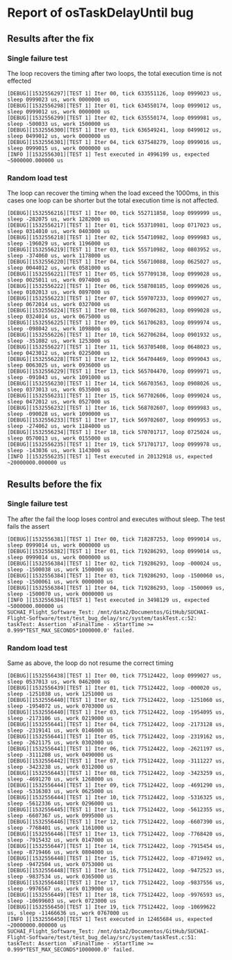 # Report of osTaskDelayUntil bug

## Results after the fix

### Single failure test

The loop recovers the timing after two loops, the total execution time is not effected

    [DEBUG][1532556297][TEST 1] Iter 00, tick 633551126, loop 0999023 us, sleep 0999023 us, work 0000000 us
    [DEBUG][1532556298][TEST 1] Iter 01, tick 634550174, loop 0999012 us, sleep 0999012 us, work 0000000 us
    [DEBUG][1532556299][TEST 1] Iter 02, tick 635550174, loop 0999981 us, sleep -500033 us, work 1500000 us
    [DEBUG][1532556300][TEST 1] Iter 03, tick 636549241, loop 0499012 us, sleep 0499012 us, work 0000000 us
    [DEBUG][1532556301][TEST 1] Iter 04, tick 637548279, loop 0999016 us, sleep 0999015 us, work 0000000 us
    [INFO ][1532556301][TEST 1] Test executed in 4996199 us, expected ~5000000.000000 us
    
### Random load test

The loop can recover the timing when the load exceed the 1000ms, in this cases one loop can be shorter but the total
execution time is not affected.

    [DEBUG][1532556216][TEST 1] Iter 00, tick 552711858, loop 0999999 us, sleep -282075 us, work 1282000 us
    [DEBUG][1532556217][TEST 1] Iter 01, tick 553710981, loop 0717023 us, sleep 0314010 us, work 0403000 us
    [DEBUG][1532556218][TEST 1] Iter 02, tick 554710982, loop 0999983 us, sleep -196029 us, work 1196000 us
    [DEBUG][1532556219][TEST 1] Iter 03, tick 555710982, loop 0803952 us, sleep -374060 us, work 1178000 us
    [DEBUG][1532556220][TEST 1] Iter 04, tick 556710088, loop 0625027 us, sleep 0044012 us, work 0581000 us
    [DEBUG][1532556221][TEST 1] Iter 05, tick 557709138, loop 0999028 us, sleep 0025011 us, work 0974000 us
    [DEBUG][1532556222][TEST 1] Iter 06, tick 558708185, loop 0999026 us, sleep 0102013 us, work 0897000 us
    [DEBUG][1532556223][TEST 1] Iter 07, tick 559707233, loop 0999027 us, sleep 0672014 us, work 0327000 us
    [DEBUG][1532556224][TEST 1] Iter 08, tick 560706283, loop 0999028 us, sleep 0324014 us, work 0675000 us
    [DEBUG][1532556225][TEST 1] Iter 09, tick 561706283, loop 0999974 us, sleep -098042 us, work 1098000 us
    [DEBUG][1532556226][TEST 1] Iter 10, tick 562706284, loop 0901932 us, sleep -351082 us, work 1253000 us
    [DEBUG][1532556227][TEST 1] Iter 11, tick 563705408, loop 0648023 us, sleep 0423012 us, work 0225000 us
    [DEBUG][1532556228][TEST 1] Iter 12, tick 564704469, loop 0999043 us, sleep 0063025 us, work 0936000 us
    [DEBUG][1532556229][TEST 1] Iter 13, tick 565704470, loop 0999971 us, sleep -091043 us, work 1091000 us
    [DEBUG][1532556230][TEST 1] Iter 14, tick 566703563, loop 0908026 us, sleep 0373013 us, work 0535000 us
    [DEBUG][1532556231][TEST 1] Iter 15, tick 567702606, loop 0999024 us, sleep 0472012 us, work 0527000 us
    [DEBUG][1532556232][TEST 1] Iter 16, tick 568702607, loop 0999983 us, sleep -090028 us, work 1090000 us
    [DEBUG][1532556233][TEST 1] Iter 17, tick 569702607, loop 0909953 us, sleep -274062 us, work 1184000 us
    [DEBUG][1532556234][TEST 1] Iter 18, tick 570701717, loop 0725024 us, sleep 0570013 us, work 0155000 us
    [DEBUG][1532556235][TEST 1] Iter 19, tick 571701717, loop 0999978 us, sleep -143036 us, work 1143000 us
    [INFO ][1532556235][TEST 1] Test executed in 20132918 us, expected ~20000000.000000 us


## Results before the fix

### Single failure test

The after the fail the loop loses control and executes without sleep. The test fails the assert

    [DEBUG][1532556381][TEST 1] Iter 00, tick 718287253, loop 0999014 us, sleep 0999014 us, work 0000000 us
    [DEBUG][1532556382][TEST 1] Iter 01, tick 719286293, loop 0999014 us, sleep 0999014 us, work 0000000 us
    [DEBUG][1532556384][TEST 1] Iter 02, tick 719286293, loop -000024 us, sleep -1500038 us, work 1500000 us
    [DEBUG][1532556384][TEST 1] Iter 03, tick 719286293, loop -1500060 us, sleep -1500061 us, work 0000000 us
    [DEBUG][1532556384][TEST 1] Iter 04, tick 719286293, loop -1500069 us, sleep -1500070 us, work 0000000 us
    [INFO ][1532556384][TEST 1] Test executed in 3498129 us, expected ~5000000.000000 us
    SUCHAI_Flight_Software_Test: /mnt/data2/Documentos/GitHub/SUCHAI-Flight-Software/test/test_bug_delay/src/system/taskTest.c:52: taskTest: Assertion `xFinalTime - xStartTime >= 0.999*TEST_MAX_SECONDS*1000000.0' failed.

### Random load test

Same as above, the loop do not resume the correct timing 

    [DEBUG][1532556438][TEST 1] Iter 00, tick 775124422, loop 0999027 us, sleep 0537013 us, work 0462000 us
    [DEBUG][1532556439][TEST 1] Iter 01, tick 775124422, loop -000020 us, sleep -1251038 us, work 1251000 us
    [DEBUG][1532556440][TEST 1] Iter 02, tick 775124422, loop -1251060 us, sleep -1954072 us, work 0703000 us
    [DEBUG][1532556440][TEST 1] Iter 03, tick 775124422, loop -1954095 us, sleep -2173106 us, work 0219000 us
    [DEBUG][1532556441][TEST 1] Iter 04, tick 775124422, loop -2173128 us, sleep -2319141 us, work 0146000 us
    [DEBUG][1532556441][TEST 1] Iter 05, tick 775124422, loop -2319162 us, sleep -2621175 us, work 0302000 us
    [DEBUG][1532556441][TEST 1] Iter 06, tick 775124422, loop -2621197 us, sleep -3111208 us, work 0490000 us
    [DEBUG][1532556442][TEST 1] Iter 07, tick 775124422, loop -3111227 us, sleep -3423238 us, work 0312000 us
    [DEBUG][1532556443][TEST 1] Iter 08, tick 775124422, loop -3423259 us, sleep -4691270 us, work 1268000 us
    [DEBUG][1532556444][TEST 1] Iter 09, tick 775124422, loop -4691290 us, sleep -5316303 us, work 0625000 us
    [DEBUG][1532556444][TEST 1] Iter 10, tick 775124422, loop -5316325 us, sleep -5612336 us, work 0296000 us
    [DEBUG][1532556445][TEST 1] Iter 11, tick 775124422, loop -5612355 us, sleep -6607367 us, work 0995000 us
    [DEBUG][1532556446][TEST 1] Iter 12, tick 775124422, loop -6607390 us, sleep -7768401 us, work 1161000 us
    [DEBUG][1532556446][TEST 1] Iter 13, tick 775124422, loop -7768420 us, sleep -7915432 us, work 0147000 us
    [DEBUG][1532556447][TEST 1] Iter 14, tick 775124422, loop -7915454 us, sleep -8719466 us, work 0804000 us
    [DEBUG][1532556448][TEST 1] Iter 15, tick 775124422, loop -8719492 us, sleep -9472504 us, work 0753000 us
    [DEBUG][1532556448][TEST 1] Iter 16, tick 775124422, loop -9472523 us, sleep -9837534 us, work 0365000 us
    [DEBUG][1532556448][TEST 1] Iter 17, tick 775124422, loop -9837556 us, sleep -9976567 us, work 0139000 us
    [DEBUG][1532556449][TEST 1] Iter 18, tick 775124422, loop -9976593 us, sleep -10699603 us, work 0723000 us
    [DEBUG][1532556450][TEST 1] Iter 19, tick 775124422, loop -10699622 us, sleep -11466636 us, work 0767000 us
    [INFO ][1532556450][TEST 1] Test executed in 12465684 us, expected ~20000000.000000 us
    SUCHAI_Flight_Software_Test: /mnt/data2/Documentos/GitHub/SUCHAI-Flight-Software/test/test_bug_delay/src/system/taskTest.c:51: taskTest: Assertion `xFinalTime - xStartTime >= 0.999*TEST_MAX_SECONDS*1000000.0' failed.


